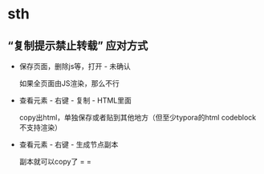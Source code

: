 # sth



## “复制提示禁止转载” 应对方式



* 保存页面，删除js等，打开 - 未确认

  如果全页面由JS渲染，那么不行

* 查看元素 - 右键 - 复制 - HTML里面

  copy出html，单独保存或者贴到其他地方（但至少typora的html codeblock不支持渲染）

* 查看元素 - 右键 - 生成节点副本

  副本就可以copy了 = =
















